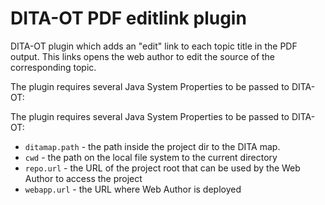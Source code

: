 # DITA-OT PDF editlink plugin

DITA-OT plugin which adds an "edit" link to each topic title in the PDF output. This links opens the web author to edit the source of the corresponding topic.

The plugin requires several Java System Properties to be passed to DITA-OT:


The plugin requires several Java System Properties to be passed to DITA-OT:
- `ditamap.path` - the path inside the project dir to the DITA map.
- `cwd` - the path on the local file system to the current directory
- `repo.url` - the URL of the project root that can be used by the Web Author to access the project
- `webapp.url` - the URL where Web Author is deployed
